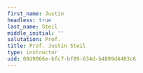 ```yaml
---
first_name: Justin
headless: true
last_name: Steil
middle_initial: ''
salutation: Prof.
title: Prof. Justin Steil
type: instructor
uid: 08d9066e-bfc7-bf89-634d-b4899d4403c6
---
```

